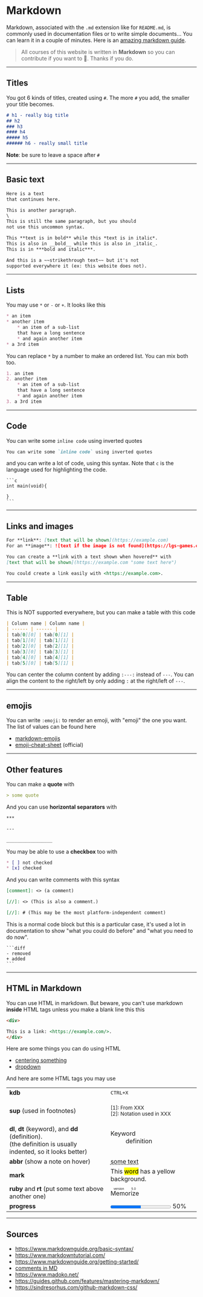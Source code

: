 # Markdown

Markdown, associated with the ``.md`` extension like
for `README.md`,
is commonly used in documentation files or to write
simple documents...
You can learn it in a couple of minutes.
Here is an [amazing markdown guide](https://www.markdownguide.org/basic-syntax/).

> All courses of this website is written
> in **Markdown** so you can contribute if you want
> to 🙇. Thanks if you do.

<hr class="sl">

## Titles

You got 6 kinds of titles, created using ``#``.
The more ``#`` you add, the smaller your title becomes.

```markdown
# h1 - really big title
## h2
### h3
#### h4
##### h5
###### h6 - really small title
```

**Note**: be sure to leave a space after ``#``

<hr class="sr">

## Basic text

```markdown
Here is a text
that continues here.

This is another paragraph.
\
This is still the same paragraph, but you should
not use this uncommon syntax.

This **text is in bold** while this *text is in italic*.
This is also in __bold__ while this is also in _italic_.
This is in ***bold and italic***.

And this is a ~~strikethrough text~~ but it's not
supported everywhere it (ex: this website does not).
```

<hr class="sl">

## Lists

You may use ``*`` or `-` or `+`. It looks like this

```markdown
* an item
* another item
    * an item of a sub-list
    that have a long sentence
    * and again another item
* a 3rd item
```

You can replace ``*`` by a number to make
an ordered list. You can mix both too.

```markdown
1. an item
2. another item
    * an item of a sub-list
    that have a long sentence
    * and again another item
3. a 3rd item
```

<hr class="sr">

## Code

You can write some ``inline code`` using inverted quotes

```markdown
You can write some `inline code` using inverted quotes 
```

and you can write a lot of code, using this syntax.
Note that ``c`` is the language used
for highlighting the code.

<pre class="language-c">
<code class="language-c"
>```c
int main(void){

}
```</code>
</pre>

<hr class="sl">

## Links and images

```markdown
For **link**: [text that will be shown](https://example.com)
For an **image**: ![text if the image is not found](https://lgs-games.com/assets/icon64.png)

You can create a **link with a text shown when hovered** with
[text that will be shown](https://example.com "some text here")

You could create a link easily with <https://example.com>.
```

<hr class="sr">

## Table

This is NOT supported everywhere, but you
can make a table with this code

```markdown
| Column name | Column name |
| ------ | ------ |
| tab[0][0] | tab[0][1] |
| tab[1][0] | tab[1][1] |
| tab[2][0] | tab[2][1] |
| tab[3][0] | tab[3][1] |
| tab[4][0] | tab[4][1] |
| tab[5][0] | tab[5][1] |
```

You can center the column content by adding
``:---:`` instead of `---`. You can align the
content to the right/left by only adding ``:``
at the right/left of ```---```.

<hr class="sl">

## emojis

You can write ``:emoji:`` to render an emoji, with
"emoji" the one you want. The list of values can be found
here

* [markdown-emojis](https://github.com/markdown-templates/markdown-emojis)
* [emoji-cheat-sheet](https://github.com/ikatyang/emoji-cheat-sheet) (official)

<hr class="sr">

## Other features

You can make a **quote** with

```markdown
> some quote
```

And you can use **horizontal separators** with

```markdown
***

---

_________________
```

You may be able to use a **checkbox** too with

```markdown
* [ ] not checked
* [x] checked
```

And you can write comments with this syntax

```markdown
[comment]: <> (a comment)

[//]: <> (This is also a comment.)

[//]: # (This may be the most platform-independent comment)
```

This is a normal code block but this is a particular case,
it's used a lot in documentation to show
"what you could do before" and "what you need to do now".

<pre><code class="language-markdown"
>```diff
- removed
+ added
```</code></pre>

<hr class="sl">

## HTML in Markdown

You can use HTML in markdown. But beware, you can't
use markdown **inside** HTML tags unless you make
a blank line this this

```markdown
<div>

This is a link: <https://example.com/>.
</div>
```

Here are some things you can do using HTML

* [centering something](features/centering.md)
* [dropdown](features/dropdown.md)

And here are some HTML tags you may use

<table class="table table-bordered table-striped">
<tbody>
<tr>
<td><b>kdb</b></td>
<td><kbd>CTRL+X</kbd></td>
</tr>
<tr>
<td><b>sup</b> (used in footnotes)</td>
<td>

<sup>[1]: From XXX</sup>  
<sup>[2]: Notation used in XXX</sup>
</td>
</tr>
<tr>
<td><b>dl</b>, <b>dt</b> (keyword), and <b>dd</b> (definition).<br>
(the definition is usually indented, so it looks better)</td>
<td>
<dl>
<dt>Keyword</dt>
<dd>definition</dd>
</dl>
</td>
</tr>
<tr>
<td><b>abbr</b> (show a note on hover)</td>
<td><abbr title="Shown when hovered">some text</abbr></td>
</tr>
<tr>
<td><b>mark</b></td>
<td>This <mark>word</mark> has a yellow background.</td>
</tr>
<tr>
<td><b>ruby</b> and <b>rt</b> (put some text above another one)</td>
<td><ruby>Memorize<rt>version 5.0</rt></ruby></td>
</tr>
<tr>
<td><b>progress</b></td>
<td><progress value="50" max="100"></progress> 50%</td>
</tr>
</tbody>
</table>

<hr class="sr">

## Sources

* <https://www.markdownguide.org/basic-syntax/>
* <https://www.markdowntutorial.com/>
* <https://www.markdownguide.org/getting-started/>
* [comments in MD](https://stackoverflow.com/questions/4823468/comments-in-markdown)
* <https://www.madoko.net/>
* <https://guides.github.com/features/mastering-markdown/>
* <https://sindresorhus.com/github-markdown-css/>